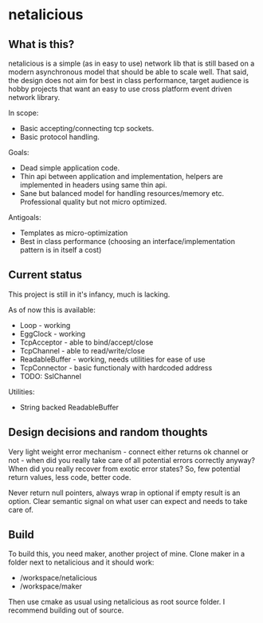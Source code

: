 netalicious
===========

What is this?
-------------
netalicious is a simple (as in easy to use) network lib that is still based on a modern asynchronous model that should be able to scale well. That said, the design does not aim for best in class performance, target audience is hobby projects that want an easy to use cross platform event driven network library.

In scope:
* Basic accepting/connecting tcp sockets.
* Basic protocol handling.

Goals:
* Dead simple application code.
* Thin api between application and implementation, helpers are implemented in headers using same thin api.
* Sane but balanced model for handling resources/memory etc. Professional quality but not micro optimized.

Antigoals:
* Templates as micro-optimization
* Best in class performance (choosing an interface/implementation pattern is in itself a cost)

Current status
--------------
This project is still in it's infancy, much is lacking.

As of now this is available:

* Loop - working
* EggClock - working
* TcpAcceptor - able to bind/accept/close
* TcpChannel - able to read/write/close
* ReadableBuffer - working, needs utilities for ease of use
* TcpConnector - basic functionaly with hardcoded address
* TODO: SslChannel
 
Utilities:

* String backed ReadableBuffer

Design decisions and random thoughts
------------------------------------
Very light weight error mechanism - connect either returns ok channel or not - when did you really take care of all potential errors correctly anyway? When did you really recover from exotic error states? So, few potential return values, less code, better code. 

Never return null pointers, always wrap in optional if empty result is an option. Clear semantic signal on what user can expect and needs to take care of.

Build
-----
To build this, you need maker, another project of mine. Clone maker in a folder next to netalicious and it should work:

* /workspace/netalicious
* /workspace/maker

Then use cmake as usual using netalicious as root source folder. I recommend building out of source.
